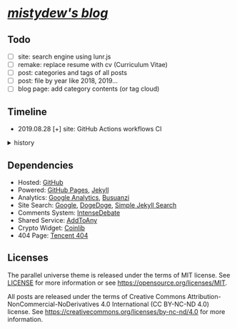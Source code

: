# [_mistydew's blog_](https://mistydew.github.io/blog)

## Todo

- [ ] site: search engine using lunr.js
- [ ] remake: replace resume with cv (Curriculum Vitae)
- [ ] post: categories and tags of all posts
- [ ] post: file by year like 2018, 2019...
- [ ] blog page: add category contents (or tag cloud)

## Timeline

* 2019.08.28 [+] site: GitHub Actions workflows CI

<details>
<summary>history</summary>

* 2019.08.25 [+] remake: blog page (comments, avatar and bio...)
* 2019.08.24 [-] post: ~~Remarkbox Hosted Comments Service (incomplete)~~; [+] post: IntenseDebate comments
* 2019.08.18 [+] assets: css, fonts, images and js...
* 2019.08.14 [+] about page: PGP key and fingerprint
* 2019.08.02 [+] site: Simple Jekyll Search
* 2019.07.18 [+] pages: booklog (reading list) page and feed page
* 2019.07.04 [-] site: ~~Baidu Search (unfriendly)~~; [+] site: DogeDoge Search
* 2019.06.21 [-] post: ~~bShare~~; [+] post: AddToAny share system
* 2019.06.20 [+] post: ~~bShare~~
* 2019.06.10 [+] home page: Crypto Currencies Price Ticker
* 2019.05.24 [+] README: Site Dependencies
* 2019.05.09 [+] site: robots.txt (Allow Bingbot and Yahoo Slurp)
* 2019.05.03 [-] post: ~~LiveRe City comment (realname)~~; [+] post: ~~Remarkbox Hosted Comments Service~~
* 2019.04.28 [-] post: ~~Widget Pack Comments System (realname)~~; [+] post: ~~LiveRe City comment~~
* 2019.04.23 [+] site: the searchbox submit icon
* 2019.04.19 [+] config: site timezone
* 2019.04.01 [+] site: position of site searchbox
* 2019.03.30 [-] site: ~~cPlayer (redundancy)~~
* 2019.02.02 [-] site: ~~honehone clock (unnecessary)~~
* 2019.02.01 [+] remake: gc favicon
* 2019.01.01 [+] subsite: GC music diary home page; [~] LICENSE: update license year range to 2019
* 2018.09.25 [+] donate page: Bitcoin address and QR (Quick Response) code
* 2018.09.24 [-] archive page: ~~GitHub Contribution (unnecessary)~~
* 2018.09.20 [+] remake: home page, blog permalink; [-] site: ~~jekyll-paginate plugin~~
* 2018.09.19 [-] site: ~~jekyll-sitemap plugin~~; [+] site: sitemap.xml (generated by Liquid)
* 2018.09.14 [-] post: ~~IntenseDebate comments~~; [+] post: ~~Widget Pack Comments System~~
* 2018.09.12 [+] site: page content-width; [-] site: ~~DaoVoice web chat tool (redundancy and many bugs)~~
* 2018.09.06 [+] site: robots.txt (Sitemap URL)
* 2018.08.29 [+] fonts: Underwater Love (site and blog title) and Gloria Hallelujah (post information)
* 2018.08.28 [+] pages: rename ~~slogan~~ to quotes
* 2018.08.27 [+] config: excerpt separator
* 2018.08.23 [-] site: ~~Baidu Analytics (unfriendly)~~
* 2018.08.22 [+] site: ~~DaoVoice web chat tool~~
* 2018.08.20 [+] post: document info (author, date, license and more)
* 2018.08.15 [-] site: ~~particle background (redundancy)~~
* 2018.08.13 [+] site: ~~cPlayer (web music player)~~
* 2018.08.12 [+] pages: donate page
* 2018.08.10 [+] site: sitemap; post: ~~IntenseDebate comments~~
* 2018.08.08 [+] site: delimiter '|' in html head title, background-color
* 2018.08.06 [+] pages: Resume/CV (Curriculum Vitae) page
* 2018.08.02 [+] site: Google ~~and Baidu~~ Custom Search
* 2018.08.01 [+] tags page: tag cloud
* 2018.07.10 [+] pages: tags page
* 2018.07.03 [+] archive page: ~~GitHub Contribution~~
* 2018.06.19 [+] post: word statistics and reading time
* 2018.06.15 [+] site: ~~particle background~~
* 2018.06.07 [+] site: Google Analytics and Search Console; ~~Baidu Analytics~~
* 2018.06.06 [+] blog page: sticky post
* 2018.06.04 [+] site: Busuanzi analytics (hits, visitors and pageviews)
* 2018.05.22 [+] site: robots.txt (Allow Googlebot and Baiduspider)
* 2018.05.21 [+] pages: archive page
* 2018.05.18 [+] pages: 404 page (Tencent search lost children)
* 2018.05.17 [+] footer: ~~slogan~~ quote
* 2018.05.16 [+] pages: category page and ~~slogan~~ quotes page
* 2018.05.14 [+] site: ~~honehone clock~~; home page: ~~pagination~~
* 2018.05.02 [+] site: gc favicon
* 2018.04.27 [-] site: ~~audio directory (redundancy)~~
* 2018.04.21 [+] post: images, reference
* 2018.04.19 [+] site: ~~audio directory~~; README: Todo and Timeline list
* 2018.04.18 [+] site: the base Jekyll theme (jekyll new)
</details>

## Dependencies

* Hosted: [GitHub](https://github.com)
* Powered: [GitHub Pages](https://pages.github.com), [Jekyll](http://www.jekyllrb.com)
* Analytics: [Google Analytics](https://analytics.google.com/analytics/web), [Busuanzi](https://busuanzi.ibruce.info)
* Site Search: [Google](https://www.google.com), [DogeDoge](https://dogedoge.com), [Simple Jekyll Search](https://github.com/christian-fei/Simple-Jekyll-Search)
* Comments System: [IntenseDebate](https://intensedebate.com)
* Shared Service: [AddToAny](https://www.addtoany.com)
* Crypto Widget: [Coinlib](https://coinlib.io)
* 404 Page: [Tencent 404](https://www.qq.com/404)

## Licenses

The parallel universe theme is released under the terms of MIT license.
See [LICENSE](LICENSE) for more information or see https://opensource.org/licenses/MIT.

All posts are released under the terms of Creative Commons Attribution-NonCommercial-NoDerivatives 4.0 International (CC BY-NC-ND 4.0) license.
See https://creativecommons.org/licenses/by-nc-nd/4.0 for more information.
